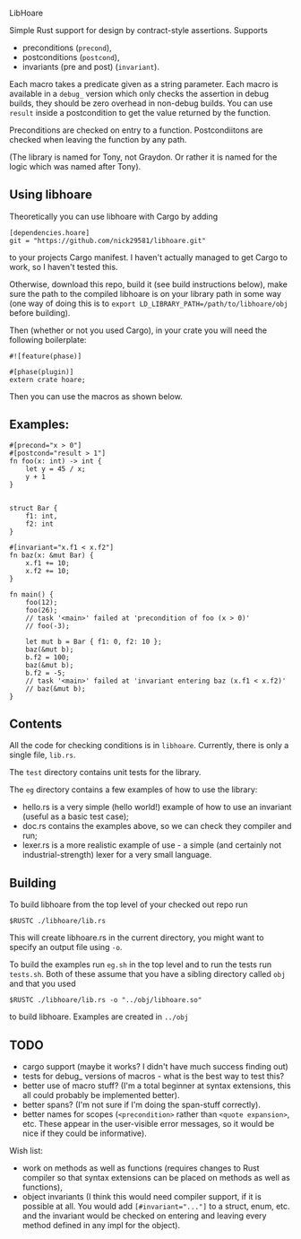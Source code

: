  LibHoare

Simple Rust support for design by contract-style assertions. Supports
* preconditions (`precond`),
* postconditions (`postcond`),
* invariants (pre and post)  (`invariant`).

Each macro takes a predicate given as a string parameter. Each macro is
available in a `debug_` version which only checks the assertion in debug builds,
they should be zero overhead in non-debug builds. You can use `result` inside a
postcondition to get the value returned by the function.

Preconditions are checked on entry to a function. Postcondiitons are checked when
leaving the function by any path.

(The library is named for Tony, not Graydon. Or rather it is named for the logic
which was named after Tony).


## Using libhoare

Theoretically you can use libhoare with Cargo by adding 

```
[dependencies.hoare]
git = "https://github.com/nick29581/libhoare.git"
```

to your projects Cargo manifest. I haven't actually managed to get Cargo to work,
so I haven't tested this.

Otherwise, download this repo, build it (see build instructions below), make
sure the path to the compiled libhoare is on your library path in some way (one
way of doing this is to `export LD_LIBRARY_PATH=/path/to/libhoare/obj` before
building).

Then (whether or not you used Cargo), in your crate you will need the following
boilerplate:

```
#![feature(phase)]

#[phase(plugin)]
extern crate hoare;
```

Then you can use the macros as shown below.


## Examples:

```
#[precond="x > 0"]
#[postcond="result > 1"]
fn foo(x: int) -> int {
    let y = 45 / x;
    y + 1
}


struct Bar {
    f1: int,
    f2: int
}

#[invariant="x.f1 < x.f2"]
fn baz(x: &mut Bar) {
    x.f1 += 10;
    x.f2 += 10;
}

fn main() {
    foo(12);
    foo(26);
    // task '<main>' failed at 'precondition of foo (x > 0)'
    // foo(-3);

    let mut b = Bar { f1: 0, f2: 10 };
    baz(&mut b);
    b.f2 = 100;
    baz(&mut b);
    b.f2 = -5;
    // task '<main>' failed at 'invariant entering baz (x.f1 < x.f2)'
    // baz(&mut b);
}
```

## Contents

All the code for checking conditions is in `libhoare`. Currently, there is only
a single file, `lib.rs`.

The `test` directory contains unit tests for the library.

The `eg` directory contains a few examples of how to use the library:

 * hello.rs is a very simple (hello world!) example of how to use an invariant
(useful as a basic test case);
 * doc.rs contains the examples above, so we can check they compiler and run;
 * lexer.rs is a more realistic example of use - a simple (and certainly not
industrial-strength) lexer for a very small language.


## Building

To build libhoare from the top level of your checked out repo run

```
$RUSTC ./libhoare/lib.rs
```

This will create libhoare.rs in the current directory, you might want to specify
an output file using `-o`.

To build the examples run `eg.sh` in the top level and to run the tests run `tests.sh`.
Both of these assume that you have a sibling directory called `obj` and that you
used

```
$RUSTC ./libhoare/lib.rs -o "../obj/libhoare.so"
```

to build libhoare. Examples are created in `../obj`


## TODO

* cargo support (maybe it works? I didn't have much success finding out)
* tests for debug_ versions of macros - what is the best way to test this?
* better use of macro stuff? (I'm a total beginner at syntax extensions, this all
could probably be implemented better).
* better spans? (I'm not sure if I'm doing the span-stuff correctly).
* better names for scopes (`<precondition>` rather than `<quote expansion>`, etc.
These appear in the user-visible error messages, so it would be nice if they could
be informative).

Wish list:

* work on methods as well as functions (requires changes to Rust compiler so that
 syntax extensions can be placed on methods as well as functions),
* object invariants (I think this would need compiler support, if it is possible
at all. You would add `[#invariant="..."]` to a struct, enum, etc. and the
invariant would be checked on entering and leaving every method defined in any
impl for the object).
